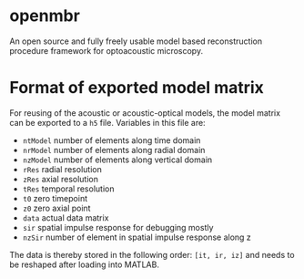 # openmbr
An open source and fully freely usable model based reconstruction procedure framework for optoacoustic microscopy.


# Format of exported model matrix
For reusing of the acoustic or acoustic-optical models, the model matrix can be exported to a `h5` file. Variables in this file are:

*  `ntModel` number of elements along time domain 
*  `nrModel` number of elements along radial domain
*  `nzModel` number of elements along vertical domain
*  `rRes` radial resolution
*  `zRes` axial resolution
*  `tRes` temporal resolution
*  `t0` zero timepoint
*  `z0` zero axial point
*  `data` actual data matrix
*  `sir` spatial impulse response for debugging mostly
*  `nzSir` number of element in spatial impulse response along z

The data is thereby stored in the following order: `[it, ir, iz]` and needs to be reshaped after loading into MATLAB. 
